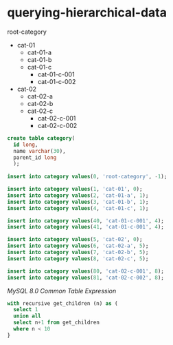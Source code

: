 # querying-hierarchical-data

root-category
  - cat-01
    - cat-01-a
    - cat-01-b
    - cat-01-c
      - cat-01-c-001
      - cat-01-c-002
  - cat-02
    - cat-02-a
    - cat-02-b
    - cat-02-c    
      - cat-02-c-001
      - cat-02-c-002
    
    
```sql
create table category(
  id long,
  name varchar(30),
  parent_id long
  );
  
insert into category values(0, 'root-category', -1);

insert into category values(1, 'cat-01', 0);
insert into category values(2, 'cat-01-a', 1);
insert into category values(3, 'cat-01-b', 1);
insert into category values(4, 'cat-01-c', 1);

insert into category values(40, 'cat-01-c-001', 4);
insert into category values(41, 'cat-01-c-001', 4);

insert into category values(5, 'cat-02', 0);
insert into category values(6, 'cat-02-a', 5);
insert into category values(7, 'cat-02-b', 5);
insert into category values(8, 'cat-02-c', 5);

insert into category values(80, 'cat-02-c-001', 8);
insert into category values(81, 'cat-02-c-002', 8);
```

*MySQL 8.0 Common Table Expression*

```sql
with recursive get_children (n) as (
  select 1
  union all
  select n+1 from get_children
  where n < 10  
}
```
